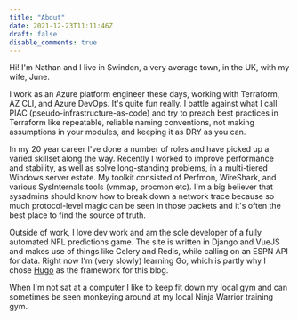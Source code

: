 ```yaml
---
title: "About"
date: 2021-12-23T11:11:46Z
draft: false
disable_comments: true
---
```


Hi!  I'm Nathan and I live in Swindon, a very average town, in the UK, with my wife, June.

I work as an Azure platform engineer these days, working with Terraform, AZ CLI, and Azure DevOps.  It's quite fun really.  I battle against what I call PIAC (pseudo-infrastructure-as-code) and try to preach best practices in Terraform like repeatable, reliable naming conventions, not making assumptions in your modules, and keeping it as DRY as you can.

In my 20 year career I've done a number of roles and have picked up a varied skillset along the way.  Recently I worked to improve performance and stability, as well as solve long-standing problems, in a multi-tiered Windows server estate.  My toolkit consisted of Perfmon, WireShark, and various SysInternals tools (vmmap, procmon etc).  I'm a big believer that sysadmins should know how to break down a network trace because so much protocol-level magic can be seen in those packets and it's often the best place to find the source of truth.

Outside of work, I love dev work and am the sole developer of a fully automated NFL predictions game.  The site is written in Django and VueJS and makes use of things like Celery and Redis, while calling on an ESPN API for data.  Right now I'm (very slowly) learning Go, which is partly why I chose [Hugo](https://gohugo.io/) as the framework for this blog.

When I'm not sat at a computer I like to keep fit down my local gym and can sometimes be seen monkeying around at my local Ninja Warrior training gym.